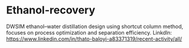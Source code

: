 # Ethanol-recovery
DWSIM ethanol–water distillation design using shortcut column method, focuses on process optimization and separation efficiency.
Linkdln: https://www.linkedin.com/in/thato-baloyi-a83371319/recent-activity/all/
